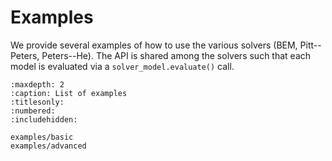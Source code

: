 # Examples

We provide several examples of how to use the various solvers (BEM, Pitt--Peters, Peters--He). 
The API is shared among the solvers such that each model is evaluated via a `solver_model.evaluate()` call.

```{toctree}
:maxdepth: 2
:caption: List of examples
:titlesonly:
:numbered:
:includehidden:

examples/basic
examples/advanced
```